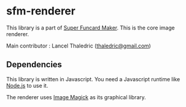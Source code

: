 # sfm-renderer
This library is a part of [Super Funcard Maker](https://github.com/SuperFuncardMaker/).
This is the core image renderer.

Main contributor : Lancel Thaledric (thaledric@gmail.com)

## Dependencies

This library is written in Javascript. You need a Javascript runtime like [Node.js](https://nodejs.org/) to use it.

The renderer uses [Image Magick](https://www.imagemagick.org/script/index.php) as its graphical library.
